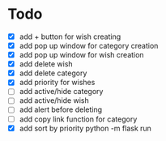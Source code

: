 # Todo

- [x] add + button for wish creating
- [x] add pop up window for category creation
- [x] add pop up window for wish creation
- [x] add delete wish
- [x] add delete category
- [x] add priority for wishes
- [ ] add active/hide category
- [ ] add active/hide wish
- [ ] add alert before deleting
- [ ] add copy link function for category
- [x] add sort by priority
python -m flask run